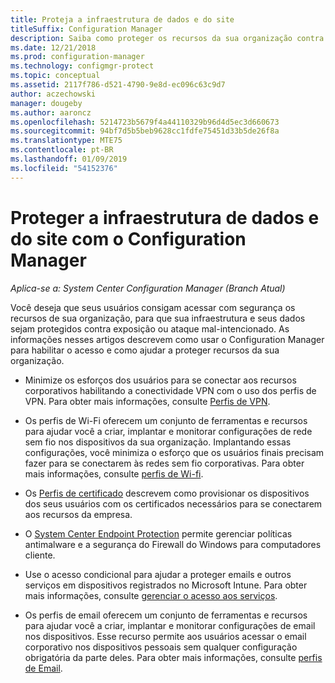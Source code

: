 ```yaml
---
title: Proteja a infraestrutura de dados e do site
titleSuffix: Configuration Manager
description: Saiba como proteger os recursos da sua organização contra a exposição e ataques mal-intencionados com o Configuration Manager.
ms.date: 12/21/2018
ms.prod: configuration-manager
ms.technology: configmgr-protect
ms.topic: conceptual
ms.assetid: 2117f786-d521-4790-9e8d-ec096c63c9d7
author: aczechowski
manager: dougeby
ms.author: aaroncz
ms.openlocfilehash: 5214723b5679f4a44110329b96d4d5ec3d660673
ms.sourcegitcommit: 94bf7d5b5beb9628cc1fdfe75451d33b5de26f8a
ms.translationtype: MTE75
ms.contentlocale: pt-BR
ms.lasthandoff: 01/09/2019
ms.locfileid: "54152376"
---
```

# <a name="protect-data-and-site-infrastructure-with-configuration-manager"></a>Proteger a infraestrutura de dados e do site com o Configuration Manager

*Aplica-se a: System Center Configuration Manager (Branch Atual)*

Você deseja que seus usuários consigam acessar com segurança os recursos de sua organização, para que sua infraestrutura e seus dados sejam protegidos contra exposição ou ataque mal-intencionado. As informações nesses artigos descrevem como usar o Configuration Manager para habilitar o acesso e como ajudar a proteger recursos da sua organização.  

- Minimize os esforços dos usuários para se conectar aos recursos corporativos habilitando a conectividade VPN com o uso dos perfis de VPN. Para obter mais informações, consulte [Perfis de VPN](/sccm/protect/deploy-use/vpn-profiles).  

- Os perfis de Wi-Fi oferecem um conjunto de ferramentas e recursos para ajudar você a criar, implantar e monitorar configurações de rede sem fio nos dispositivos da sua organização. Implantando essas configurações, você minimiza o esforço que os usuários finais precisam fazer para se conectarem às redes sem fio corporativas. Para obter mais informações, consulte [perfis de Wi-fi](/sccm/protect/deploy-use/create-wifi-profiles).  

- Os [Perfis de certificado](/sccm/protect/deploy-use/introduction-to-certificate-profiles) descrevem como provisionar os dispositivos dos seus usuários com os certificados necessários para se conectarem aos recursos da empresa.  

- O [System Center Endpoint Protection](/sccm/protect/deploy-use/endpoint-protection) permite gerenciar políticas antimalware e a segurança do Firewall do Windows para computadores cliente.  

- Use o acesso condicional para ajudar a proteger emails e outros serviços em dispositivos registrados no Microsoft Intune. Para obter mais informações, consulte [gerenciar o acesso aos serviços](/sccm/protect/deploy-use/manage-access-to-services).  

- Os perfis de email oferecem um conjunto de ferramentas e recursos para ajudar você a criar, implantar e monitorar configurações de email nos dispositivos. Esse recurso permite aos usuários acessar o email corporativo nos dispositivos pessoais sem qualquer configuração obrigatória da parte deles. Para obter mais informações, consulte [perfis de Email](/sccm/protect/deploy-use/introduction-to-email-profiles).  

